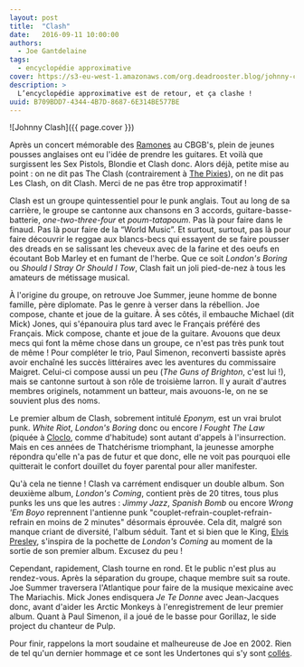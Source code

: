 ```yaml
---
layout: post
title:  "Clash"
date:   2016-09-11 10:00:00
authors:
  - Joe Gantdelaine
tags:
  - encyclopédie approximative
cover: https://s3-eu-west-1.amazonaws.com/org.deadrooster.blog/johnny-clash.jpg
description: >
  L’encyclopédie approximative est de retour, et ça clashe !
uuid: B709BDD7-4344-4B7D-8687-6E314BE577BE
---
```


![Johnny Clash]({{ page.cover }})

Après un concert mémorable des [Ramones](http://www.deadrooster.org/The-Ramones)
au CBGB's, plein de jeunes pousses anglaises ont eu l'idée de prendre les
guitares. Et voilà que surgissent les Sex Pistols, Blondie et Clash donc. Alors
déjà, petite mise au point : on ne dit pas The Clash (contrairement à [The
Pixies](http://www.deadrooster.org/The-Pixies)), on ne dit pas Les Clash, on dit
Clash. Merci de ne pas être trop approximatif !

Clash est un groupe quintessentiel pour le punk anglais. Tout au long de sa
carrière, le groupe se cantonne aux chansons en 3 accords,
guitare-basse-batterie, *one-two-three-four* et *poum-tatapoum*.  Pas là pour
faire dans le finaud. Pas là pour faire de la “World Music”. Et surtout,
surtout, pas là pour faire découvrir le reggae aux blancs-becs qui essayent de
se faire pousser des dreads en se salissant les cheveux avec de la farine et des
oeufs en écoutant Bob Marley et en fumant de l'herbe. Que ce soit *London's
Boring* ou *Should I Stray Or Should I Tow*, Clash fait un joli pied-de-nez à
tous les amateurs de métissage musical.

À l'origine du groupe, on retrouve Joe Summer, jeune homme de bonne famille,
père diplomate. Pas le genre à verser dans la rébellion. Joe compose, chante et
joue de la guitare. À ses côtés, il embauche Michael (dit Mick) Jones, qui
s'épanouira plus tard avec le Français préféré des Français. Mick compose,
chante et joue de la guitare. Avouons que deux mecs qui font la même chose dans
un groupe, ce n'est pas très punk tout de même ! Pour compléter le trio, Paul
Simenon, reconverti bassiste après avoir enchaîné les succès littéraires avec
les aventures du commissaire Maigret. Celui-ci compose aussi un peu (*The Guns
of Brighton*, c'est lui !), mais se cantonne surtout à son rôle de troisième
larron. Il y aurait d'autres membres originels, notamment un batteur, mais
avouons-le, on ne se souvient plus des noms.

Le premier album de Clash, sobrement intitulé *Eponym*, est un vrai brulot punk.
*White Riot*, *London's Boring* donc ou encore *I Fought The Law* (piquée à
[Cloclo](https://www.youtube.com/watch?v=WZsAU2lf6ks), comme d'habitude) sont
autant d'appels à l'insurrection. Mais en ces années de Thatchérisme triomphant,
la jeunesse amorphe répondra qu'elle n'a pas de futur et que donc, elle ne voit
pas pourquoi elle quitterait le confort douillet du foyer parental pour aller
manifester.

Qu'à cela ne tienne ! Clash va carrément endisquer un double album. Son deuxième
album, *London's Coming*, contient près de 20 titres, tous plus punks les uns
que les autres :  *Jimmy Jazz*, *Spanish Bomb* ou encore *Wrong 'Em Boyo*
reprennent l'antienne punk  "couplet-refrain-couplet-refrain-refrain en moins de
2 minutes" désormais éprouvée. Cela dit, malgré son manque criant de diversité,
l'album séduit. Tant et si bien que le King, [Elvis
Presley](http://www.deadrooster.org/Elvis-Presley), s'inspira de la pochette de
*London's Coming* au moment de la sortie de son premier album. Excusez du peu !

Cependant, rapidement, Clash tourne en rond. Et le public n'est plus au
rendez-vous. Après la séparation du groupe, chaque membre suit sa route. Joe
Summer traversera l'Atlantique pour faire de la musique mexicaine avec The
Mariachis. Mick Jones endisquera *Je Te Donne* avec Jean-Jacques donc, avant
d'aider les Arctic Monkeys à l'enregistrement de leur premier album. Quant à
Paul Simenon, il a joué de le basse pour Gorillaz, le side project du chanteur
de Pulp.

Pour finir, rappelons la mort soudaine et malheureuse de Joe en 2002. Rien de
tel qu'un dernier hommage et ce sont les Undertones qui s'y sont
[collés](https://www.youtube.com/watch?v=8c14buJtYSs).
